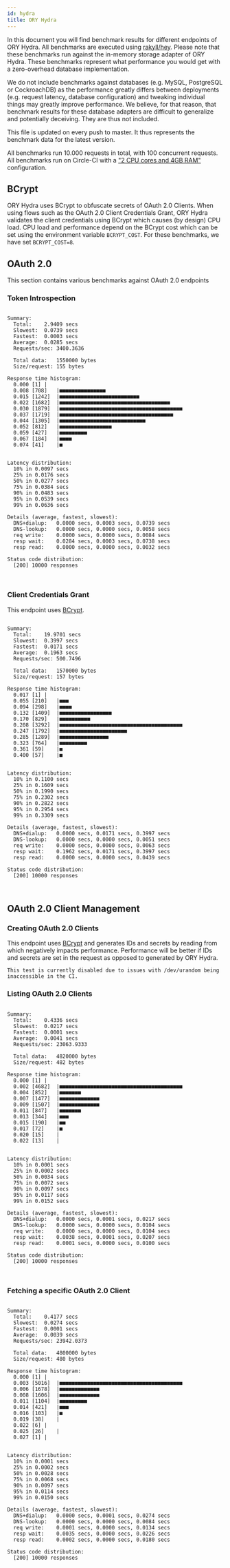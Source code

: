```yaml
---
id: hydra
title: ORY Hydra
---
```


In this document you will find benchmark results for different endpoints of ORY Hydra. All benchmarks are executed
using [rakyll/hey](https://github.com/rakyll/hey). Please note that these benchmarks run against the in-memory storage
adapter of ORY Hydra. These benchmarks represent what performance you would get with a zero-overhead database implementation.

We do not include benchmarks against databases (e.g. MySQL, PostgreSQL or CockroachDB) as the performance greatly differs between
deployments (e.g. request latency, database configuration) and tweaking individual things may greatly improve performance.
We believe, for that reason, that benchmark results for these database adapters are difficult to generalize and potentially
deceiving. They are thus not included.

This file is updated on every push to master. It thus represents the benchmark data for the latest version.

All benchmarks run 10.000 requests in total, with 100 concurrent requests. All benchmarks run on Circle-CI with a
["2 CPU cores and 4GB RAM"](https://support.circleci.com/hc/en-us/articles/360000489307-Why-do-my-tests-take-longer-to-run-on-CircleCI-than-locally-)
configuration.

## BCrypt

ORY Hydra uses BCrypt to obfuscate secrets of OAuth 2.0 Clients. When using flows such as the OAuth 2.0 Client Credentials
Grant, ORY Hydra validates the client credentials using BCrypt which causes (by design) CPU load. CPU load and performance
depend on the BCrypt cost which can be set using the environment variable `BCRYPT_COST`. For these benchmarks,
we have set `BCRYPT_COST=8`.

## OAuth 2.0

This section contains various benchmarks against OAuth 2.0 endpoints

### Token Introspection

```

Summary:
  Total:	2.9409 secs
  Slowest:	0.0739 secs
  Fastest:	0.0003 secs
  Average:	0.0285 secs
  Requests/sec:	3400.3636
  
  Total data:	1550000 bytes
  Size/request:	155 bytes

Response time histogram:
  0.000 [1]	|
  0.008 [708]	|■■■■■■■■■■■■■■■
  0.015 [1242]	|■■■■■■■■■■■■■■■■■■■■■■■■■■
  0.022 [1682]	|■■■■■■■■■■■■■■■■■■■■■■■■■■■■■■■■■■■■
  0.030 [1879]	|■■■■■■■■■■■■■■■■■■■■■■■■■■■■■■■■■■■■■■■■
  0.037 [1719]	|■■■■■■■■■■■■■■■■■■■■■■■■■■■■■■■■■■■■■
  0.044 [1305]	|■■■■■■■■■■■■■■■■■■■■■■■■■■■■
  0.052 [812]	|■■■■■■■■■■■■■■■■■
  0.059 [427]	|■■■■■■■■■
  0.067 [184]	|■■■■
  0.074 [41]	|■


Latency distribution:
  10% in 0.0097 secs
  25% in 0.0176 secs
  50% in 0.0277 secs
  75% in 0.0384 secs
  90% in 0.0483 secs
  95% in 0.0539 secs
  99% in 0.0636 secs

Details (average, fastest, slowest):
  DNS+dialup:	0.0000 secs, 0.0003 secs, 0.0739 secs
  DNS-lookup:	0.0000 secs, 0.0000 secs, 0.0058 secs
  req write:	0.0000 secs, 0.0000 secs, 0.0084 secs
  resp wait:	0.0284 secs, 0.0003 secs, 0.0738 secs
  resp read:	0.0000 secs, 0.0000 secs, 0.0032 secs

Status code distribution:
  [200]	10000 responses



```

### Client Credentials Grant

This endpoint uses [BCrypt](#bcrypt).

```

Summary:
  Total:	19.9701 secs
  Slowest:	0.3997 secs
  Fastest:	0.0171 secs
  Average:	0.1963 secs
  Requests/sec:	500.7496
  
  Total data:	1570000 bytes
  Size/request:	157 bytes

Response time histogram:
  0.017 [1]	|
  0.055 [210]	|■■■
  0.094 [298]	|■■■■
  0.132 [1409]	|■■■■■■■■■■■■■■■■■
  0.170 [829]	|■■■■■■■■■■
  0.208 [3292]	|■■■■■■■■■■■■■■■■■■■■■■■■■■■■■■■■■■■■■■■■
  0.247 [1792]	|■■■■■■■■■■■■■■■■■■■■■■
  0.285 [1289]	|■■■■■■■■■■■■■■■■
  0.323 [764]	|■■■■■■■■■
  0.361 [59]	|■
  0.400 [57]	|■


Latency distribution:
  10% in 0.1100 secs
  25% in 0.1609 secs
  50% in 0.1990 secs
  75% in 0.2302 secs
  90% in 0.2822 secs
  95% in 0.2954 secs
  99% in 0.3309 secs

Details (average, fastest, slowest):
  DNS+dialup:	0.0000 secs, 0.0171 secs, 0.3997 secs
  DNS-lookup:	0.0000 secs, 0.0000 secs, 0.0051 secs
  req write:	0.0000 secs, 0.0000 secs, 0.0063 secs
  resp wait:	0.1962 secs, 0.0171 secs, 0.3997 secs
  resp read:	0.0000 secs, 0.0000 secs, 0.0439 secs

Status code distribution:
  [200]	10000 responses



```

## OAuth 2.0 Client Management

### Creating OAuth 2.0 Clients

This endpoint uses [BCrypt](#bcrypt) and generates IDs and secrets by reading from  which negatively impacts
performance. Performance will be better if IDs and secrets are set in the request as opposed to generated by ORY Hydra.

```
This test is currently disabled due to issues with /dev/urandom being inaccessible in the CI.
```

### Listing OAuth 2.0 Clients

```

Summary:
  Total:	0.4336 secs
  Slowest:	0.0217 secs
  Fastest:	0.0001 secs
  Average:	0.0041 secs
  Requests/sec:	23063.9333
  
  Total data:	4820000 bytes
  Size/request:	482 bytes

Response time histogram:
  0.000 [1]	|
  0.002 [4682]	|■■■■■■■■■■■■■■■■■■■■■■■■■■■■■■■■■■■■■■■■
  0.004 [852]	|■■■■■■■
  0.007 [1477]	|■■■■■■■■■■■■■
  0.009 [1507]	|■■■■■■■■■■■■■
  0.011 [847]	|■■■■■■■
  0.013 [344]	|■■■
  0.015 [190]	|■■
  0.017 [72]	|■
  0.020 [15]	|
  0.022 [13]	|


Latency distribution:
  10% in 0.0001 secs
  25% in 0.0002 secs
  50% in 0.0034 secs
  75% in 0.0072 secs
  90% in 0.0097 secs
  95% in 0.0117 secs
  99% in 0.0152 secs

Details (average, fastest, slowest):
  DNS+dialup:	0.0000 secs, 0.0001 secs, 0.0217 secs
  DNS-lookup:	0.0000 secs, 0.0000 secs, 0.0104 secs
  req write:	0.0000 secs, 0.0000 secs, 0.0104 secs
  resp wait:	0.0038 secs, 0.0001 secs, 0.0207 secs
  resp read:	0.0001 secs, 0.0000 secs, 0.0100 secs

Status code distribution:
  [200]	10000 responses



```

### Fetching a specific OAuth 2.0 Client

```

Summary:
  Total:	0.4177 secs
  Slowest:	0.0274 secs
  Fastest:	0.0001 secs
  Average:	0.0039 secs
  Requests/sec:	23942.0373
  
  Total data:	4800000 bytes
  Size/request:	480 bytes

Response time histogram:
  0.000 [1]	|
  0.003 [5016]	|■■■■■■■■■■■■■■■■■■■■■■■■■■■■■■■■■■■■■■■■
  0.006 [1678]	|■■■■■■■■■■■■■
  0.008 [1606]	|■■■■■■■■■■■■■
  0.011 [1104]	|■■■■■■■■■
  0.014 [421]	|■■■
  0.016 [103]	|■
  0.019 [38]	|
  0.022 [6]	|
  0.025 [26]	|
  0.027 [1]	|


Latency distribution:
  10% in 0.0001 secs
  25% in 0.0002 secs
  50% in 0.0028 secs
  75% in 0.0068 secs
  90% in 0.0097 secs
  95% in 0.0114 secs
  99% in 0.0150 secs

Details (average, fastest, slowest):
  DNS+dialup:	0.0000 secs, 0.0001 secs, 0.0274 secs
  DNS-lookup:	0.0000 secs, 0.0000 secs, 0.0084 secs
  req write:	0.0001 secs, 0.0000 secs, 0.0134 secs
  resp wait:	0.0035 secs, 0.0000 secs, 0.0226 secs
  resp read:	0.0002 secs, 0.0000 secs, 0.0180 secs

Status code distribution:
  [200]	10000 responses



```
